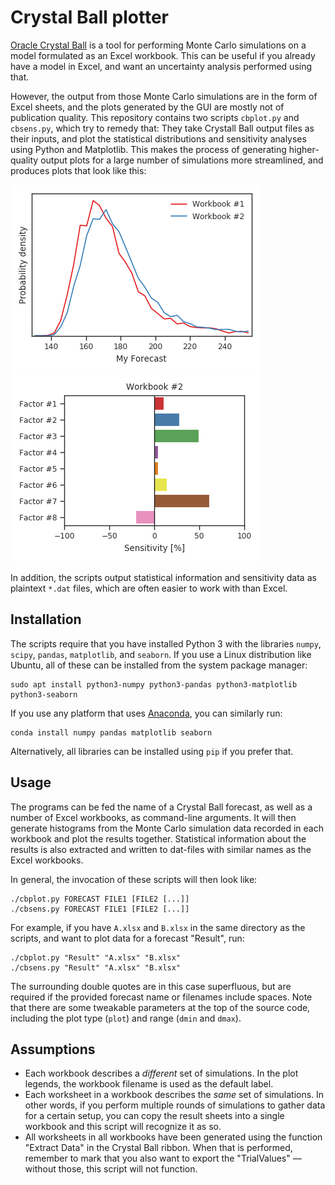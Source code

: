# Crystal Ball plotter
[Oracle Crystal Ball][ocb] is a tool for performing Monte Carlo simulations
on a model formulated as an Excel workbook. This can be useful if you already
have a model in Excel, and want an uncertainty analysis performed using that.

However, the output from those Monte Carlo simulations are in the form of Excel
sheets, and the plots generated by the GUI are mostly not of publication quality.
This repository contains two scripts `cbplot.py` and `cbsens.py`, which try to
remedy that: They take Crystall Ball output files as their inputs, and plot the
statistical distributions and sensitivity analyses using Python and Matplotlib.
This makes the process of generating higher-quality output plots for a large
number of simulations more streamlined, and produces plots that look like this:

![Distribution plot][dist]
![Sensitivity plot][sens]

In addition, the scripts output statistical information and sensitivity data as
plaintext `*.dat` files, which are often easier to work with than Excel.

[dist]: distribution.png
[sens]: sensitivity.png
[ocb]: https://www.oracle.com/applications/crystalball/

## Installation
The scripts require that you have installed Python 3 with the libraries `numpy`,
`scipy`, `pandas`, `matplotlib`, and `seaborn`. If you use a Linux distribution
like Ubuntu, all of these can be installed from the system package manager:

    sudo apt install python3-numpy python3-pandas python3-matplotlib python3-seaborn
    
If you use any platform that uses [Anaconda][conda], you can similarly run:

    conda install numpy pandas matplotlib seaborn
    
Alternatively, all libraries can be installed using `pip` if you prefer that.
    
[conda]: https://www.anaconda.com/distribution/
    
## Usage
The programs can be fed the name of a Crystal Ball forecast, as
well as a number of Excel workbooks, as command-line arguments.
It will then generate histograms from the Monte Carlo simulation
data recorded in each workbook and plot the results together.
Statistical information about the results is also extracted and
written to dat-files with similar names as the Excel workbooks.

In general, the invocation of these scripts will then look like:

    ./cbplot.py FORECAST FILE1 [FILE2 [...]]
    ./cbsens.py FORECAST FILE1 [FILE2 [...]]

For example, if you have `A.xlsx` and `B.xlsx` in the same directory 
as the scripts, and want to plot data for a forecast "Result", run:

    ./cbplot.py "Result" "A.xlsx" "B.xlsx"
    ./cbsens.py "Result" "A.xlsx" "B.xlsx"

The surrounding double quotes are in this case superfluous, but are
required if the provided forecast name or filenames include spaces.
Note that there are some tweakable parameters at the top of the source 
code, including the plot type (`plot`) and range (`dmin` and `dmax`).

## Assumptions
- Each workbook describes a *different* set of simulations. In the
  plot legends, the workbook filename is used as the default label.
- Each worksheet in a workbook describes the *same* set of simulations.
  In other words, if you perform multiple rounds of simulations to
  gather data for a certain setup, you can copy the result sheets
  into a single workbook and this script will recognize it as so.
- All worksheets in all workbooks have been generated using the
  function "Extract Data" in the Crystal Ball ribbon. When that
  is performed, remember to mark that you also want to export the
  "TrialValues" — without those, this script will not function.
